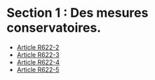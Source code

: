 # Section 1 : Des mesures conservatoires.

- [Article R622-2](article-r622-2.md)
- [Article R622-3](article-r622-3.md)
- [Article R622-4](article-r622-4.md)
- [Article R622-5](article-r622-5.md)
